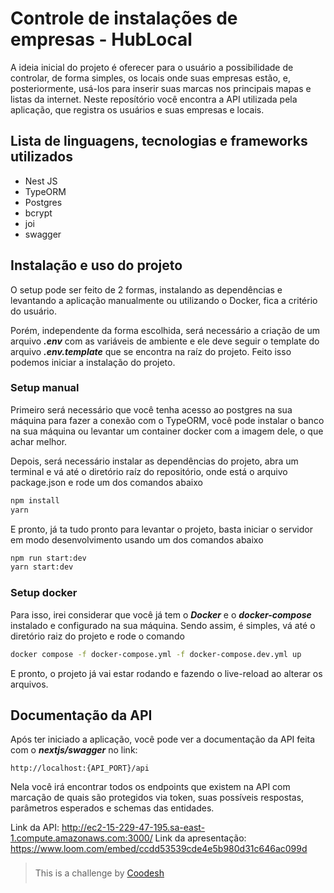 # **Controle de instalações de empresas - HubLocal**

A ideia inicial do projeto é oferecer para o usuário a possibilidade de controlar, de forma simples, os locais onde suas empresas estão, e, posteriormente, usá-los para inserir suas marcas nos principais mapas e listas da internet. Neste reposítório você encontra a API utilizada pela aplicação, que registra os usuários e suas empresas e locais.

## **Lista de linguagens, tecnologias e frameworks utilizados**
- Nest JS
- TypeORM
- Postgres
- bcrypt
- joi
- swagger

## **Instalação e uso do projeto**
O setup pode ser feito de 2 formas, instalando as dependências e levantando a aplicação manualmente ou utilizando o Docker, fica a critério do usuário.

Porém, independente da forma escolhida, será necessário a criação de um arquivo ***.env*** com as variáveis de ambiente e ele deve seguir o template do arquivo ***.env.template*** que se encontra na raíz do projeto. Feito isso podemos iniciar a instalação do projeto.

### **Setup manual**
Primeiro será necessário que você tenha acesso ao postgres na sua máquina para fazer a conexão com o TypeORM, você pode instalar o banco na sua máquina ou levantar um container docker com a imagem dele, o que achar melhor.

Depois, será necessário instalar as dependências do projeto, abra um terminal e vá até o diretório raíz do repositório, onde está o arquivo package.json e rode um dos comandos abaixo

```bash
npm install
yarn
```
E pronto, já ta tudo pronto para levantar o projeto, basta iniciar o servidor em modo desenvolvimento usando um dos comandos abaixo

```bash
npm run start:dev
yarn start:dev
```

### **Setup docker**
Para isso, irei considerar que você já tem o ***Docker*** e o ***docker-compose*** instalado e configurado na sua máquina. Sendo assim, é simples, vá até o diretório raiz do projeto e rode o comando

```bash
docker compose -f docker-compose.yml -f docker-compose.dev.yml up
```
E pronto, o projeto já vai estar rodando e fazendo o live-reload ao alterar os arquivos.

## **Documentação da API**
Após ter iniciado a aplicação, você pode ver a documentação da API feita com o ***nextjs/swagger*** no link:

`http://localhost:{API_PORT}/api`

Nela você irá encontrar todos os endpoints que existem na API com marcação de quais são protegidos via token, suas possíveis respostas, parâmetros esperados e schemas das entidades.

Link da API: http://ec2-15-229-47-195.sa-east-1.compute.amazonaws.com:3000/
Link da apresentação: https://www.loom.com/embed/ccdd53539cde4e5b980d31c646ac099d

> <div style="padding: 8px 0">This is a challenge by <a href="https://coodesh.com/" target="_blank">Coodesh</a></div>